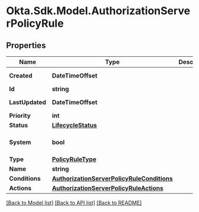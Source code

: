 # Okta.Sdk.Model.AuthorizationServerPolicyRule

## Properties

Name | Type | Description | Notes
------------ | ------------- | ------------- | -------------
**Created** | **DateTimeOffset** |  | [optional] [readonly] 
**Id** | **string** |  | [optional] 
**LastUpdated** | **DateTimeOffset** |  | [optional] [readonly] 
**Priority** | **int** |  | [optional] 
**Status** | [**LifecycleStatus**](LifecycleStatus.md) |  | [optional] 
**System** | **bool** |  | [optional] [default to false]
**Type** | [**PolicyRuleType**](PolicyRuleType.md) |  | [optional] 
**Name** | **string** |  | [optional] 
**Conditions** | [**AuthorizationServerPolicyRuleConditions**](AuthorizationServerPolicyRuleConditions.md) |  | [optional] 
**Actions** | [**AuthorizationServerPolicyRuleActions**](AuthorizationServerPolicyRuleActions.md) |  | [optional] 

[[Back to Model list]](../README.md#documentation-for-models) [[Back to API list]](../README.md#documentation-for-api-endpoints) [[Back to README]](../README.md)

